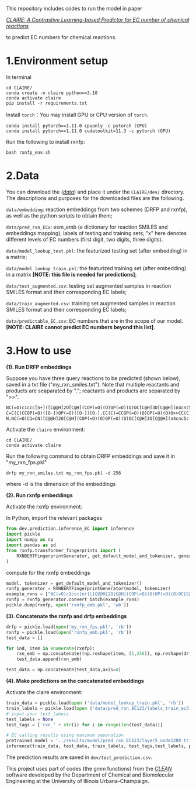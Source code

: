 
This repository includes codes to run the model in paper

[*CLAIRE: A Contrastive Learning-based Predictor for EC number of chemical reactions*](https://doi.org/10.1186/s13321-024-00944-8 )

to predict EC numbers for chemical reactions. 

# 1.Environment setup

In terminal
```
cd CLAIRE/
conda create -n claire python==3.10
conda activate claire
pip install -r requirements.txt
```
Install `torch`：You may install GPU or CPU version of `torch`.

```
conda install pytorch==1.11.0 cpuonly -c pytorch (CPU)
conda install pytorch==1.11.0 cudatoolkit=11.3 -c pytorch (GPU)
```

Run the following to install rxnfp:
```
bash rxnfp_env.sh
```

# 2.Data
You can download the ([*data*](https://zenodo.org/records/14635841)) and place it under the `CLAIRE/dev/` directory. The descriptions and purposes for the downloaded files are the following.

`data/embedding`: reaction embeddings from two schemes (DRFP and rxnfp), as well as the python scripts to obtain them;

`data/pred_rxn_ECx`: esm_emb (a dictionary for reaction SMILES and embeddings mapping), labels of testing and training sets; "x" here denotes different levels of EC numbers (first digit, two digits, three digits).

`data/model_lookup_test.pkl`: the featurized testing set (after embedding) in a matrix;

`data/model_lookup_train.pkl`: the featurized training set (after embedding) in a matrix **[NOTE: this file is needed for predictions]**;

`data/test_augmented.csv`: testing set augmented samples in reaction SMILES format and their corresponding EC labels;

`data/train_augmented.csv`: training set augmented samples in reaction SMILES format and their corresponding EC labels;

`data/predictable_EC.csv`: EC numbers that are in the scope of our model. **[NOTE: CLAIRE cannot predict EC numbers beyond this list]**.

# 3.How to use

**(1). Run DRFP embeddings**

Suppose you have three query reactions to be predicted (shown below), saved in a txt file ("my_rxn_smiles.txt"). 
Note that multiple reactants and products are seaparated by "."; reactants and products are separated by ">>".

```txt
NC(=O)c1ccc[n+]([C@@H]2O[C@H](COP(=O)(O)OP(=O)(O)OC[C@H]3O[C@@H](n4cnc5c(N)ncnc54)[C@H](O)[C@@H]3O)[C@@H](O)[C@H]2O)c1.NCCC=O.O>>NCCC(=O)O
C=C(C)CCOP(=O)([O-])OP(=O)([O-])[O-].CC(C)=CCOP(=O)(O)OP(=O)(O)O>>CC(C)=CCCC(C)=CCCC(C)=CCCC(C)=CCCC(C)=CCCC(C)=CCCC(C)=CCCC(C)=CCCC(C)=CCOP(=O)(O)OP(=O)(O)O
N.NC(=O)C1=CN([C@@H]2O[C@H](COP(=O)(O)OP(=O)(O)OC[C@H]3O[C@@H](n4cnc5c(N)ncnc54)[C@H](OP(=O)(O)O)[C@@H]3O)[C@@H](O)[C@H]2O)C=CC1.O=C([O-])CCC(=O)C(=O)[O-].[H+]>>N[C@@H](CCC(=O)[O-])C(=O)[O-]
```

Activate the `claire` environment:
```
cd CLAIRE/
conda activate claire
```

Run the following command to obtain DRFP embeddings and save it in "my_rxn_fps.pkl"
```
drfp my_rxn_smiles.txt my_rxn_fps.pkl -d 256
```
where -d is the dimension of the embeddings


**(2). Run rxnfp embeddings**

Activate the rxnfp environment:

In Python, import the relevant packages
```python
from dev.prediction.inference_EC import inference
import pickle
import numpy as np
import pandas as pd
from rxnfp.transformer_fingerprints import (
    RXNBERTFingerprintGenerator, get_default_model_and_tokenizer, generate_fingerprints
)
```

compute for the rxnfp embeddings
```python
model, tokenizer = get_default_model_and_tokenizer()
rxnfp_generator = RXNBERTFingerprintGenerator(model, tokenizer)
example_rxns = ["NC(=O)c1ccc[n+]([C@@H]2O[C@H](COP(=O)(O)OP(=O)(O)OC[C@H]3O[C@@H](n4cnc5c(N)ncnc54)[C@H](O)[C@@H]3O)[C@@H](O)[C@H]2O)c1.NCCC=O.O>>NCCC(=O)O", "C=C(C)CCOP(=O)([O-])OP(=O)([O-])[O-].CC(C)=CCOP(=O)(O)OP(=O)(O)O>>CC(C)=CCCC(C)=CCCC(C)=CCCC(C)=CCCC(C)=CCCC(C)=CCCC(C)=CCCC(C)=CCCC(C)=CCOP(=O)(O)OP(=O)(O)O", "N.NC(=O)C1=CN([C@@H]2O[C@H](COP(=O)(O)OP(=O)(O)OC[C@H]3O[C@@H](n4cnc5c(N)ncnc54)[C@H](OP(=O)(O)O)[C@@H]3O)[C@@H](O)[C@H]2O)C=CC1.O=C([O-])CCC(=O)C(=O)[O-].[H+]>>N[C@@H](CCC(=O)[O-])C(=O)[O-]"]
rxnfp = rxnfp_generator.convert_batch(example_rxns)
pickle.dump(rxnfp, open('rxnfp_emb.pkl', 'wb'))
```

**(3). Concatenate the rxnfp and drfp embeddings**

```python
drfp = pickle.load(open('my_rxn_fps.pkl', 'rb'))
rxnfp = pickle.load(open('rxnfp_emb.pkl', 'rb'))
test_data = []

for ind, item in enumerate(rxnfp):
    rxn_emb = np.concatenate((np.reshape(item, (1,256)), np.reshape(drfp[ind], (1,256))), axis=1)
    test_data.append(rxn_emb)

test_data = np.concatenate(test_data,axis=0)
```
**(4). Make predictions on the concatenated embeddings**

Activate the claire environment:
```python
train_data = pickle.load(open ('data/model_lookup_train.pkl', 'rb'))
train_labels = pickle.load(open ('data/pred_rxn_EC123/labels_train_ec3.pkl', 'rb')) #if you want 1-level EC or 2-level EC, change it to pred_rxn_EC1/labels_trained_ec1.pkl or pred_rxn_EC12/labels_trained_ec2.pkl, resepetively.
# input your test_labels
test_labels = None
test_tags = ['rxn_' + str(i) for i in range(len(test_data))]

# EC calling results using maximum separation
pretrained_model = '../results/model/pred_rxn_EC123/layer5_node1280_triplet2000_final.pth'
inference(train_data, test_data, train_labels, test_tags,test_labels, pretrained_model, evaluation=True, topk=3, gmm = '../gmm/gmm_ensumble.pkl')
```
The prediction results are saved in `dev/test_prediction.csv`.

This project uses part of codes (the gmm functions) from the [*CLEAN*](https://github.com/tttianhao/CLEAN/) software developed by the Department of Chemical and Biomolecular Engineering at the University of Illinois Urbana-Champaign.
